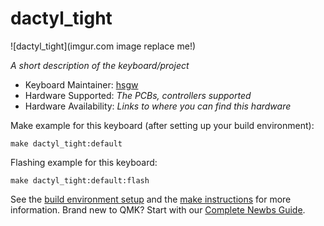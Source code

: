 # dactyl_tight

![dactyl_tight](imgur.com image replace me!)

*A short description of the keyboard/project*

* Keyboard Maintainer: [hsgw](https://github.com/yourusername)
* Hardware Supported: *The PCBs, controllers supported*
* Hardware Availability: *Links to where you can find this hardware*

Make example for this keyboard (after setting up your build environment):

    make dactyl_tight:default

Flashing example for this keyboard:

    make dactyl_tight:default:flash

See the [build environment setup](https://docs.qmk.fm/#/getting_started_build_tools) and the [make instructions](https://docs.qmk.fm/#/getting_started_make_guide) for more information. Brand new to QMK? Start with our [Complete Newbs Guide](https://docs.qmk.fm/#/newbs).
